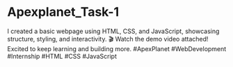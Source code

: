 # Apexplanet_Task-1
I created a basic webpage using HTML, CSS, and JavaScript, showcasing structure, styling, and interactivity. 🎬 Watch the demo video attached! Excited to keep learning and building more. #ApexPlanet #WebDevelopment #Internship #HTML #CSS #JavaScript
